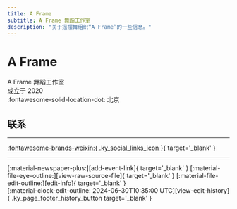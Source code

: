 ```yaml
---
title: A Frame
subtitle: A Frame 舞蹈工作室
description: "关于摇摆舞组织“A Frame”的一些信息。"
---
```


# A Frame

A Frame 舞蹈工作室  
成立于 2020  
:fontawesome-solid-location-dot: 北京  


## 联系


---

 [:fontawesome-brands-weixin:{ .ky_social_links_icon }](# "A Frame舞蹈工作室"){ target='_blank' }

---

<div class="ky_page_footer" markdown>
<div class="ky_page_footer_trailing" markdown="span">
[:material-newspaper-plus:][add-event-link]{ target='_blank' }
[:material-file-eye-outline:][view-raw-source-file]{ target='_blank' }
[:material-file-edit-outline:][edit-info]{ target='_blank' }
</div>
<div class="ky_page_footer_leading" markdown="span">
[:material-clock-edit-outline: 2024-06-30T10:35:00 UTC][view-edit-history]{ .ky_page_footer_history_button target='_blank' }
</div>
</div>

[add-event-link]: https://github.com/swingdance/events/issues/new?assignees=&labels=add+event&projects=&template=02-add_entity.yml&title=%5Bcn%5D%20%3CName%3E&region=cn&province=Beijing&city=Beijing&org_id=a-frame "添加活动"
[view-raw-source-file]: https://github.com/swingdance/orgs/blob/main/cn/a-frame.json "查看原始源文件"
[edit-info]: https://github.com/swingdance/orgs/issues/new?assignees=&labels=update+org&projects=&template=03-update_entity.yml&title=%5Bcn%5D%20A%20Frame&region=cn&id=a-frame&name=A%20Frame "编辑信息"

[view-edit-history]: https://github.com/swingdance/orgs/commits/main/cn/a-frame.json "查看编辑历史"
